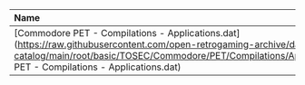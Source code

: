 |Name|Size|
|:---|---:|
|[Commodore PET - Compilations - Applications.dat](https://raw.githubusercontent.com/open-retrogaming-archive/dat-catalog/main/root/basic/TOSEC/Commodore/PET/Compilations/Applications/Commodore PET - Compilations - Applications.dat)|1512|
